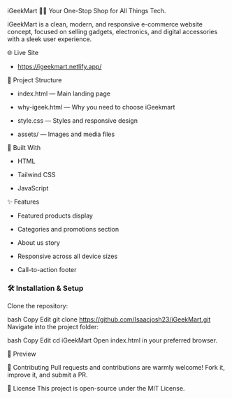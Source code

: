 iGeekMart 🛒✨
Your One-Stop Shop for All Things Tech.

iGeekMart is a clean, modern, and responsive e-commerce website concept, focused on selling gadgets, electronics, and digital accessories with a sleek user experience.

🌐 Live Site
 - https://igeekmart.netlify.app/

📂 Project Structure
 - index.html — Main landing page

 - why-igeek.html — Why you need to choose iGeekmart

 - style.css — Styles and responsive design

 - assets/ — Images and media files

🚀 Built With
 - HTML

 - Tailwind CSS

 - JavaScript

✨ Features
 - Featured products display

 - Categories and promotions section

 - About us story

 - Responsive across all device sizes

 - Call-to-action footer

### 🛠️ Installation & Setup
Clone the repository:

bash
Copy
Edit
git clone https://github.com/Isaacjosh23/iGeekMart.git
Navigate into the project folder:

bash
Copy
Edit
cd iGeekMart
Open index.html in your preferred browser.

📸 Preview

🤝 Contributing
Pull requests and contributions are warmly welcome!
Fork it, improve it, and submit a PR.

📜 License
This project is open-source under the MIT License.
